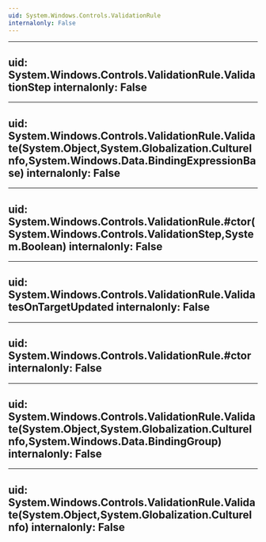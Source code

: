 ```yaml
---
uid: System.Windows.Controls.ValidationRule
internalonly: False
---
```


---
uid: System.Windows.Controls.ValidationRule.ValidationStep
internalonly: False
---

---
uid: System.Windows.Controls.ValidationRule.Validate(System.Object,System.Globalization.CultureInfo,System.Windows.Data.BindingExpressionBase)
internalonly: False
---

---
uid: System.Windows.Controls.ValidationRule.#ctor(System.Windows.Controls.ValidationStep,System.Boolean)
internalonly: False
---

---
uid: System.Windows.Controls.ValidationRule.ValidatesOnTargetUpdated
internalonly: False
---

---
uid: System.Windows.Controls.ValidationRule.#ctor
internalonly: False
---

---
uid: System.Windows.Controls.ValidationRule.Validate(System.Object,System.Globalization.CultureInfo,System.Windows.Data.BindingGroup)
internalonly: False
---

---
uid: System.Windows.Controls.ValidationRule.Validate(System.Object,System.Globalization.CultureInfo)
internalonly: False
---
